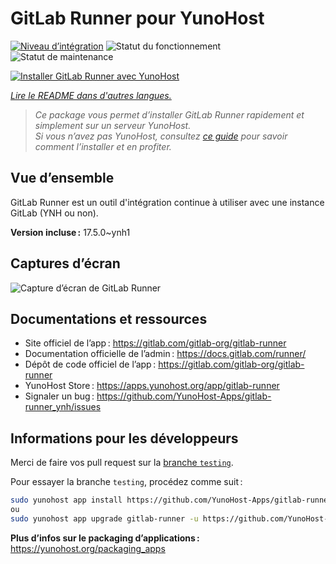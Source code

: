 <!--
Nota bene : ce README est automatiquement généré par <https://github.com/YunoHost/apps/tree/master/tools/readme_generator>
Il NE doit PAS être modifié à la main.
-->

# GitLab Runner pour YunoHost

[![Niveau d’intégration](https://dash.yunohost.org/integration/gitlab-runner.svg)](https://ci-apps.yunohost.org/ci/apps/gitlab-runner/) ![Statut du fonctionnement](https://ci-apps.yunohost.org/ci/badges/gitlab-runner.status.svg) ![Statut de maintenance](https://ci-apps.yunohost.org/ci/badges/gitlab-runner.maintain.svg)

[![Installer GitLab Runner avec YunoHost](https://install-app.yunohost.org/install-with-yunohost.svg)](https://install-app.yunohost.org/?app=gitlab-runner)

*[Lire le README dans d'autres langues.](./ALL_README.md)*

> *Ce package vous permet d’installer GitLab Runner rapidement et simplement sur un serveur YunoHost.*  
> *Si vous n’avez pas YunoHost, consultez [ce guide](https://yunohost.org/install) pour savoir comment l’installer et en profiter.*

## Vue d’ensemble

GitLab Runner est un outil d'intégration continue à utiliser avec une instance GitLab (YNH ou non).


**Version incluse :** 17.5.0~ynh1

## Captures d’écran

![Capture d’écran de GitLab Runner](./doc/screenshots/ci-cd-test-deploy-illustration_2x.png)

## Documentations et ressources

- Site officiel de l’app : <https://gitlab.com/gitlab-org/gitlab-runner>
- Documentation officielle de l’admin : <https://docs.gitlab.com/runner/>
- Dépôt de code officiel de l’app : <https://gitlab.com/gitlab-org/gitlab-runner>
- YunoHost Store : <https://apps.yunohost.org/app/gitlab-runner>
- Signaler un bug : <https://github.com/YunoHost-Apps/gitlab-runner_ynh/issues>

## Informations pour les développeurs

Merci de faire vos pull request sur la [branche `testing`](https://github.com/YunoHost-Apps/gitlab-runner_ynh/tree/testing).

Pour essayer la branche `testing`, procédez comme suit :

```bash
sudo yunohost app install https://github.com/YunoHost-Apps/gitlab-runner_ynh/tree/testing --debug
ou
sudo yunohost app upgrade gitlab-runner -u https://github.com/YunoHost-Apps/gitlab-runner_ynh/tree/testing --debug
```

**Plus d’infos sur le packaging d’applications :** <https://yunohost.org/packaging_apps>
